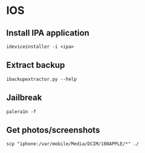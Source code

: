 # IOS

## Install IPA application
```
ideviceinstaller -i <ipa>
```

## Extract backup
```
ibackupextractor.py --help
```

## Jailbreak

```
palera1n -f
```

## Get photos/screenshots

```
scp "iphone:/var/mobile/Media/DCIM/100APPLE/*" ./
```


